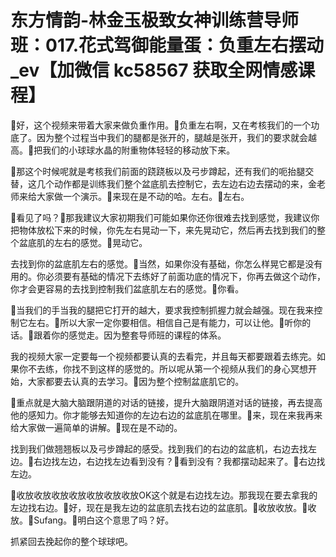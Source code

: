 # 东方情韵-林金玉极致女神训练营导师班：017.花式驾御能量蛋：负重左右摆动_ev【加微信 kc58567 获取全网情感课程】

🎼好，这个视频来带着大家来做负重作用。🎼负重左右啊，又在考核我们的一个功底了。因为整个过程当中我们的腿都是张开的，腿越是张开，我们的要求就会越高。🎼把我们的小球球水晶的附重物体轻轻的移动放下来。

🎼那这个时候呢就是考核我们前面的跷跷板以及弓步蹲起，还有我们的呃抬腿交替，这几个动作都是训练我们整个盆底肌去控制它，去左边右边去摆动的来，金老师来给大家做一个演示。🎼来现在是不动的哈。左右。🎼左右。

🎼看见了吗？🎼那我建议大家初期我们可能如果你还你很难去找到感觉，我建议你把物体放松下来的时候，你先左右晃动一下，来先晃动它，然后再去找到我们的整个盆底肌的左右的感觉。🎼晃动它。

去找到你的盆底肌左右的感觉。🎼当然，如果你没有基础，你怎么样晃它都是没有用的。你必须要有基础的情况下去练好了前面功底的情况下，你再去做这个动作，你才会更容易的去找到控制我们盆底肌左右的感觉。🎼你看。

🎼当我们的手当我的腿把它打开的越大，要求我控制抓握力就会越强。现在我来控制它左右。🎼所以大家一定你要相信。相信自己是有能力，可以让他。🎼听你的话。🎼跟着你的感觉走。因为整套导师班的课程的体系。

我的视频大家一定要每一个视频都要认真的去看完，并且每天都要跟着去练完。如果你不去练，你找不到这样的感觉的。所以呢从第一个视频从我们的身心冥想开始，大家都要去认真的去学习。🎼因为整个控制盆底肌它的。

🎼重点就是大脑大脑跟阴道的对话的链接，提升大脑跟阴道对话的链接，再去提高他的感知力。你才能够去知道你的左边右边的盆底肌在哪里。🎼来，现在来我再来给大家做一遍简单的讲解。🎼现在是不动的。

找到我们做翘翘板以及弓步蹲起的感受。找到我们的右边的盆底机，右边去找左边。🎼右边找左边，右边找左边看到没有？🎼看到没有？我都摆动起来了。🎼右边找左边。

🎼收放收放收放收放收放收放收放OK这个就是右边找左边。那我现在要去拿我的左边找右边。🎼好，现在是我左边的盆底肌去找右边的盆底肌。🎼收放收放。🎼收放。🎼Sufang。🎼明白这个意思了吗？好。

抓紧回去挽起你的整个球球吧。